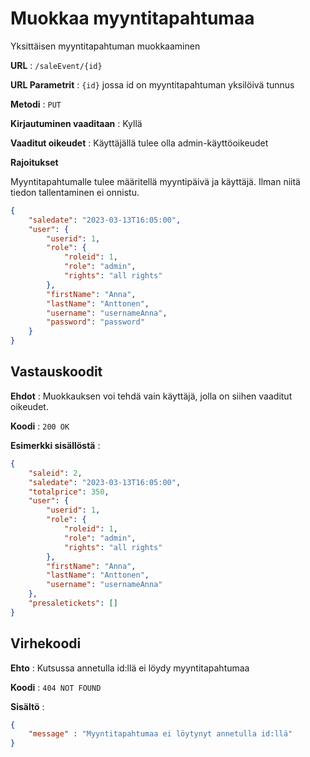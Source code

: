 # Muokkaa myyntitapahtumaa

Yksittäisen myyntitapahtuman muokkaaminen

**URL** : `/saleEvent/{id}`

**URL Parametrit** : `{id}` jossa id on myyntitapahtuman yksilöivä tunnus

**Metodi** : `PUT`

**Kirjautuminen vaaditaan** : Kyllä

**Vaaditut oikeudet** : Käyttäjällä tulee olla admin-käyttöoikeudet

**Rajoitukset**

Myyntitapahtumalle tulee määritellä myyntipäivä ja käyttäjä. Ilman niitä tiedon tallentaminen ei onnistu.

```json
{
    "saledate": "2023-03-13T16:05:00",
    "user": {
        "userid": 1,
        "role": {
            "roleid": 1,
            "role": "admin",
            "rights": "all rights"
        },
        "firstName": "Anna",
        "lastName": "Anttonen",
        "username": "usernameAnna",
        "password": "password"
    }
}
```

## Vastauskoodit

**Ehdot** : Muokkauksen voi tehdä vain käyttäjä, jolla on siihen vaaditut oikeudet.

**Koodi** : `200 OK`

**Esimerkki sisällöstä** : 

```json
{
    "saleid": 2,
    "saledate": "2023-03-13T16:05:00",
    "totalprice": 350,
    "user": {
        "userid": 1,
        "role": {
            "roleid": 1,
            "role": "admin",
            "rights": "all rights"
        },
        "firstName": "Anna",
        "lastName": "Anttonen",
        "username": "usernameAnna"
    },
    "presaletickets": []
}
```

## Virhekoodi

**Ehto** : Kutsussa annetulla id:llä ei löydy myyntitapahtumaa

**Koodi** : `404 NOT FOUND`

**Sisältö** :

```json
{
    "message" : "Myyntitapahtumaa ei löytynyt annetulla id:llä"
}
```

